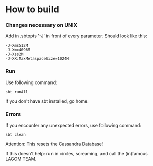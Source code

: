 # How to build

### Changes necessary on UNIX
Add in .sbtopts '-J' in front of every parameter.
Should look like this:
```
-J-Xms512M
-J-Xmx4096M
-J-Xss2M
-J-XX:MaxMetaspaceSize=1024M
```

### Run
Use following command:
```shell script
sbt runAll
````
If you don't have sbt installed, go home.

### Errors
If you encounter any unexpected errors, use following command:
````shell script
sbt clean
````
Attention: This resets the Cassandra Database!

If this doesn't help: run in circles, screaming,
and call the (in)famous LAGOM TEAM.